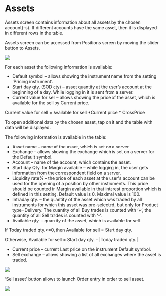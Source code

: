 # Assets

Assets screen contains information about all assets by the chosen account\(-s\). If different accounts have the same asset, then it is displayed in different rows in the table.

Assets screen can be accessed from Positions screen by moving the slider button to Assets.

![](https://lh6.googleusercontent.com/YJ2YWBtUYMKzHehfWuZjF639QlqsCjRBpq6JqMK3SGQm7D3ahrmGg3L-dMRtz2shZ6RRObsYeAKK3bvt87aevNMRvYcXhIcEwllZdniKtvVbaNMG-o-iT_TyqAGgqJDY5x-yKglq)

For each asset the following information is available:

* Default symbol – allows showing the instrument name from the setting ‘Pricing instrument’.
* Start day qty. \(SOD qty\)  – asset quantity at the user’s account at the beginning of a day. While logging in it is sent from a server.
* Current value for sell – allows showing the price of the asset, which is available for the sell by Current price.

Current value for sell = Available for sell \*Current price \* CrossPrice  


To open additional data by the chosen asset, tap on it and the table with data will be displayed.

The following information is available in the table:

* Asset name – name of the asset, which is set on a server.
* Exchange – allows showing the exchange which is set on a server for the Default symbol.
* Account – name of the account, which contains the asset.
* Start day Qty. for Margin available – while logging in, the user gets information from the correspondent field on a server.
* Liquidity rate% – the price of each asset at the user's account can be used for the opening of a position by other instruments. This price should be counted in Margin available in that interest proportion which is defined in this setting. Default value is 0. Maximal value is 100.
* Intraday qty. – the quantity of the asset which was traded by all instruments for which this asset was pre-selected, but only for Product type=Delivery. The quantity of all Buy trades is counted with ‘+’, the quantity of all Sell trades is counted with ‘-‘.
* Available qty. – quantity of the asset, which is available for sell.

If Today traded qty.&gt;=0, then Available for sell = Start day qty.

Otherwise, Available for sell = Start day qty. - \|Today traded qty.\|

* Current price – current Last price on the instrument Default symbol.
* Sell exchange – allows showing a list of all exchanges where the asset is traded. 

![](https://lh4.googleusercontent.com/Gpfgzt1Zo4-IHEBRXwQl03IMkRZH6-xXitdBbZ2vJCjKZEqT9yUeHJ22TpRayci-OEsKKu1OnGzv6fAc2Q3MvfVk3hLNAN7StZRXyMqDxYhfyqBMlqvXL4EihEiDz-BftO0A3PBO)

‘Sell asset’ button allows to launch Order entry in order to sell asset.

![](https://lh6.googleusercontent.com/k7-smnNTq9YbiRFhgSq5whWz4Jkdmb0uo6OjetzRsS8ueoOUGF2o_FXQ66XfYFOTlta8Nb0VZ4_0lM0qP0NUmSMUfgPeXxSKCoEFOiBFFu8HR7rewF1Vcc9hCNi2NbHwA7jhMQpg)

